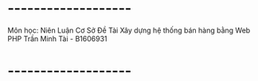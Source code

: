 # -------------------
Môn học: Niên Luận Cơ Sở
Đề Tài Xây dựng hệ thống bán hàng bằng Web PHP
Trần Minh Tài - B1606931
# -------------------
